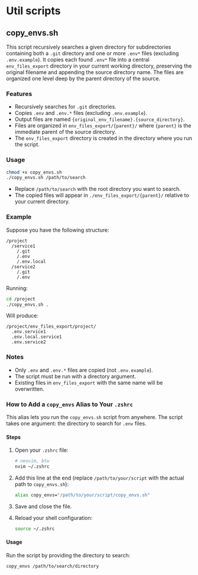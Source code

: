 # Util scripts

## copy_envs.sh

This script recursively searches a given directory for subdirectories containing both a `.git` directory and one or more `.env*` files (excluding `.env.example`). It copies each found `.env*` file into a central `env_files_export` directory in your current working directory, preserving the original filename and appending the source directory name. The files are organized one level deep by the parent directory of the source.

### Features

- Recursively searches for `.git` directories.
- Copies `.env` and `.env.*` files (excluding `.env.example`).
- Output files are named `{original_env_filename}.{source_directory}`.
- Files are organized in `env_files_export/{parent}/` where `{parent}` is the immediate parent of the source directory.
- The `env_files_export` directory is created in the directory where you run the script.

### Usage

```sh
chmod +x copy_envs.sh
./copy_envs.sh /path/to/search
```

- Replace `/path/to/search` with the root directory you want to search.
- The copied files will appear in `./env_files_export/{parent}/` relative to your current directory.

### Example

Suppose you have the following structure:

```
/project
  /service1
    /.git
    /.env
    /.env.local
  /service2
    /.git
    /.env
```

Running:

```sh
cd /project
./copy_envs.sh .
```

Will produce:

```
/project/env_files_export/project/
  .env.service1
  .env.local.service1
  .env.service2
```

### Notes

- Only `.env` and `.env.*` files are copied (not `.env.example`).
- The script must be run with a directory argument.
- Existing files in `env_files_export` with the same name will be overwritten.

### How to Add a `copy_envs` Alias to Your `.zshrc`

This alias lets you run the `copy_envs.sh` script from anywhere. The script takes one argument: the directory to search for `.env` files.

#### Steps

1. Open your `.zshrc` file:

   ```sh
   # neovim, btw
   nvim ~/.zshrc
   ```

2. Add this line at the end (replace `/path/to/your/script` with the actual path to `copy_envs.sh`):

   ```zsh
   alias copy_envs="/path/to/your/script/copy_envs.sh"
   ```

3. Save and close the file.

4. Reload your shell configuration:
   ```sh
   source ~/.zshrc
   ```

#### Usage

Run the script by providing the directory to search:

```sh
copy_envs /path/to/search/directory
```
